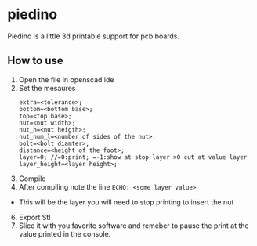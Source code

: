# piedino
Piedino is a little 3d printable support for pcb boards.

## How to use
1. Open the file in openscad ide
2. Set the mesaures
      ```
      extra=<tolerance>;
      bottom=<bottom base>;
      top=<top base>;
      nut=<nut width>;
      nut_h=<nut heigth>;
      nut_num_l=<number of sides of the nut>;
      bolt=<bolt diamter>;
      distance=<height of the foot>;
      layer=0; //=0:print; =-1:show at stop layer >0 cut at value layer 
      layer_height=<layer height>;
      ```
3. Compile
4. After compiling note the line `ECHO: <some layer value>`
  - This will be the layer you will need to stop printing to insert the nut
6. Export Stl
7. Slice it with you favorite software and remeber to pause the print at the value printed in the console.

